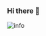 ### Hi there 👋
![info](https://github-readme-stats.vercel.app/api?username=CodingGorit&show_icons=true&count_private=true&hide=prs&theme=default_repocard)

<!--
**CodingGorit/CodingGorit** is a ✨ _special_ ✨ repository because its `README.md` (this file) appears on your GitHub profile.

Here are some ideas to get you started:

- 🔭 I’m currently working on ...
- 🌱 I’m currently learning ...
- 👯 I’m looking to collaborate on ...
- 🤔 I’m looking for help with ...
- 💬 Ask me about ...
- 📫 How to reach me: ...
- 😄 Pronouns: ...
- ⚡ Fun fact: ...
-->
